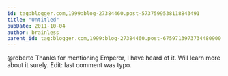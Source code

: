 ```yaml
---
id: tag:blogger.com,1999:blog-27384460.post-5737599538118843491
title: "Untitled"
pubDate: 2011-10-04
author: brainless
parent_id: tag:blogger.com,1999:blog-27384460.post-6759713973734480900
---
```


@roberto Thanks for mentioning Emperor, I have heard of it. Will learn more about it surely.
Edit: last comment was typo.